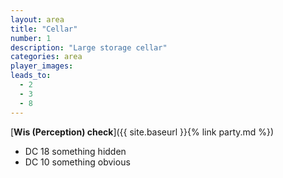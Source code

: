 ```yaml
---
layout: area
title: "Cellar"
number: 1
description: "Large storage cellar"
categories: area
player_images:
leads_to:
  - 2
  - 3
  - 8
---
```



[**Wis (Perception) check**]({{ site.baseurl }}{% link party.md %})
* DC 18 something hidden
* DC 10 something obvious


